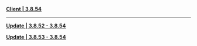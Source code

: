 **[Client | 3.8.54](https://cnbetadownload.yuanshen.com/client_app/download/beta_pc/20230727112728_AwOZR3KkFVlAgaJ4/YuanShen_3.8.54_beta.zip)**

---

**[Update | 3.8.52 - 3.8.54](https://cnbetadownload.yuanshen.com/client_app/beta_update/private/hk4e_cn/51/game_3.8.52_3.8.54_hdiff_wVaYJ26OoMlqDE8Z.zip)**

**[Update | 3.8.53 - 3.8.54](https://cnbetadownload.yuanshen.com/client_app/beta_update/private/hk4e_cn/51/game_3.8.53_3.8.54_hdiff_jVBO4ThS5leJZ9NQ.zip)**
